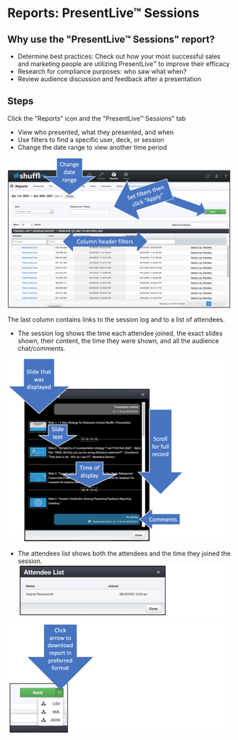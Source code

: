 # Reports: PresentLive™ Sessions

## Why use the "PresentLive™ Sessions" report?
* Determine best practices: Check out how your most successful sales and marketing people are utilizing PresentLive™ to improve their efficacy
* Research for compliance purposes: who saw what when?
* Review audience discussion and feedback after a presentation

## Steps

Click the "Reports" icon and the "PresentLive™ Sessions" tab
* View who presented, what they presented, and when
* Use filters to find a specific user, deck, or session
* Change the date range to view another time period

![PresentLive Session report](img/reports-presentlive.png)

The last column contains links to the session log and to a list of attendees. 

* The session log shows the time each attendee joined, the exact slides shown, their content, the time they were shown, and all the audience chat/comments. 

![PresentLive Session Log](img/reports-presentlive-sessionlog.png)

* The attendees list shows both the attendees and the time they joined the session.
![PresentLive Session Attendee list](img/reports-presentlive-attendees.png)

![Download report from the "Apply filters" button](img/reports-download.png)